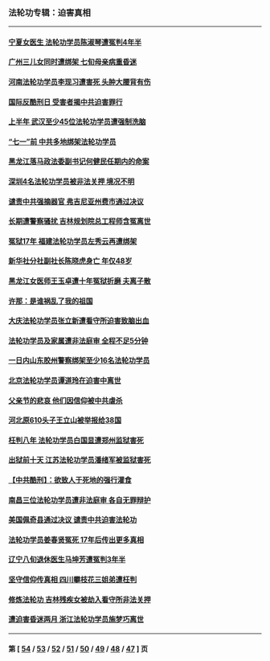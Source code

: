 ### 法轮功专辑：迫害真相
---
#### [宁夏女医生 法轮功学员陈淑琴遭冤判4年半](../../pages/nf4379/n13050675.md?06280430) 
#### [广州三儿女同时遭绑架 七旬母亲病重昏迷](../../pages/nf4379/n13047635.md?06280430) 
#### [河南法轮功学员李现习遭害死 头肿大腰背有伤](../../pages/nf4379/n13047032.md?06280430) 
#### [国际反酷刑日 受害者揭中共迫害罪行](../../pages/nf4379/n13048457.md?06280430) 
#### [上半年 武汉至少45位法轮功学员遭强制洗脑](../../pages/nf4379/n13047798.md?06280430) 
#### [“七一”前 中共多地绑架法轮功学员](../../pages/nf4379/n13045655.md?06280430) 
#### [黑龙江落马政法委副书记何健民任期内的命案](../../pages/nf4379/n13041837.md?06280430) 
#### [深圳4名法轮功学员被非法关押 境况不明](../../pages/nf4379/n13041685.md?06280430) 
#### [谴责中共强摘器官 弗吉尼亚州费市通过决议](../../pages/nf4379/n13040108.md?06280430) 
#### [长期遭警察骚扰 吉林规划院总工程师含冤离世](../../pages/nf4379/n13039001.md?06280430) 
#### [冤狱17年 福建法轮功学员左秀云再遭绑架](../../pages/nf4379/n13039942.md?06280430) 
#### [新华社分社副社长陈晓虎身亡 年仅48岁](../../pages/nf4379/n13039675.md?06280430) 
#### [黑龙江女医师王玉卓遭十年冤狱折磨 夫离子散](../../pages/nf4379/n13037253.md?06280430) 
#### [许那：是谁祸乱了我的祖国](../../pages/nf4379/n13037641.md?06280430) 
#### [大庆法轮功学员张立新遭看守所迫害致脑出血](../../pages/nf4379/n13036915.md?06280430) 
#### [法轮功学员及家属遭非法庭审 全程不足5分钟](../../pages/nf4379/n13035007.md?06280430) 
#### [一日内山东胶州警察绑架至少16名法轮功学员](../../pages/nf4379/n13034634.md?06280430) 
#### [北京法轮功学员谭道玲在迫害中离世](../../pages/nf4379/n13033671.md?06280430) 
#### [父亲节的悲哀 他们因信仰被中共虐杀](../../pages/nf4379/n13031547.md?06280430) 
#### [河北原610头子王立山被举报给38国](../../pages/nf4379/n13033924.md?06280430) 
#### [枉判八年 法轮功学员白国显遭郑州监狱害死](../../pages/nf4379/n13033662.md?06280430) 
#### [出狱前十天 江苏法轮功学员潘绪军被监狱害死](../../pages/nf4379/n13030988.md?06280430) 
#### [【中共酷刑】：欲致人于死地的强行灌食](../../pages/nf4379/n13029575.md?06280430) 
#### [南昌三位法轮功学员遭非法庭审 各自无罪辩护](../../pages/nf4379/n13028346.md?06280430) 
#### [美国佩奇县通过决议 谴责中共迫害法轮功](../../pages/nf4379/n13027185.md?06280430) 
#### [法轮功学员姜春贤冤死 17年后传出更多真相](../../pages/nf4379/n13026531.md?06280430) 
#### [辽宁八旬退休医生马坤芳遭冤判3年半](../../pages/nf4379/n13025809.md?06280430) 
#### [坚守信仰传真相 四川攀枝花三姐弟遭枉判](../../pages/nf4379/n13021791.md?06280430) 
#### [修炼法轮功 吉林残疾女被劫入看守所非法关押](../../pages/nf4379/n13024082.md?06280430) 
#### [遭迫害昏迷两月 浙江法轮功学员施梦巧离世](../../pages/nf4379/n13023785.md?06280430) 

---
#### 第 [ [54](./54.md?06280430) / [53](./53.md?06280430) / [52](./52.md?06280430) / [51](./51.md?06280430) / [50](./50.md?06280430) / [49](./49.md?06280430) / [48](./48.md?06280430) / [47](./47.md?06280430) ] 页

